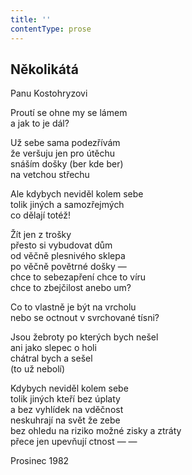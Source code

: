 ```yaml
---
title: ''
contentType: prose
---
```


## Několikátá

Panu Kostohryzovi

Proutí se ohne my se lámem  
a jak to je dál?

Už sebe sama podezřívám  
že veršuju jen pro útěchu  
snáším došky (ber kde ber)  
na vetchou střechu

Ale kdybych neviděl kolem sebe  
tolik jiných a samozřejmých  
co dělají totéž!

Žít jen z trošky  
přesto si vybudovat dům  
od věčně plesnivého sklepa  
po věčně povětrné došky —  
chce to sebezapření chce to víru  
chce to zbejčilost anebo um?

Co to vlastně je být na vrcholu  
nebo se octnout v svrchované tísni?

Jsou žebroty po kterých bych nešel  
ani jako slepec o holi  
chátral bych a sešel  
(to už nebolí)

Kdybych neviděl kolem sebe  
tolik jiných kteří bez úplaty  
a bez vyhlídek na vděčnost  
neskuhrají na svět že zebe  
bez ohledu na riziko možné zisky a ztráty  
přece jen upevňují ctnost — —

Prosinec 1982
